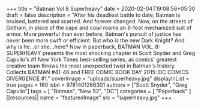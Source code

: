 +++
title = "Batman Vol 8 Superheavy"
date = 2020-02-04T19:08:56+05:30
draft = false
description = "After his deadliest battle to date, Batman is bruised, battered and scarred. And forever changed. Now, on the streets of Gotham, in place of the cape and cowl roams an 8-foot mechanized suit of armor. More powerful than ever before, Batman's pursuit of justice has never been more swift or efficient. But who is the new Dark Knight? And why is he...or she...here? Now in paperback, BATMAN VOL. 8: SUPERHEAVY presents the most shocking chapter in Scott Snyder and Greg Capullo's #1 New York Times best-selling series, as comics' greatest creative team throws the most unexpected twist in Batman's history. Collects BATMAN #41-46 and FREE COMIC BOOK DAY 2015: DC COMICS DIVERGENCE #1."
coverImage = "uploads/superheavy.jpg"
displayInList = true
pages = 160
isbn = 9781401266301
authors = ["Scott Snyder", "Greg Capullo"]
tags = [ "Batman", "New 52", "DC"]
categories = [ "Paperback" ]
[[resources]]
    name = "featuredImage"
    src = "superheavy.jpg"
+++

